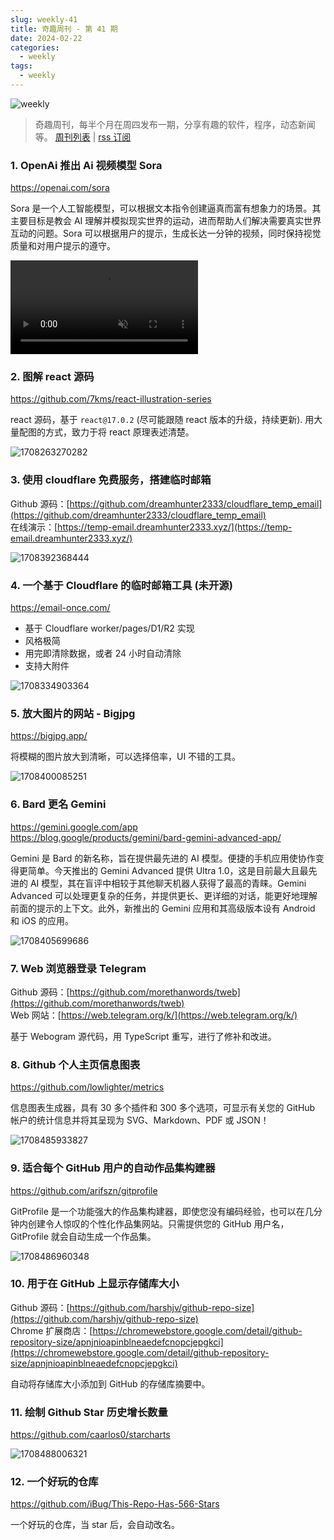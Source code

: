 ```yaml
---
slug: weekly-41
title: 奇趣周刊 - 第 41 期
date: 2024-02-22
categories:
  - weekly
tags:
  - weekly
---
```


![weekly](https://imgurl.zishu.me/weekly.webp)

> 奇趣周刊，每半个月在周四发布一期，分享有趣的软件，程序，动态新闻等。 [周刊列表](/categories/weekly/) | [rss 订阅](/categories/weekly/index.xml)

### 1. OpenAi 推出 Ai 视频模型 Sora

https://openai.com/sora

Sora 是一个人工智能模型，可以根据文本指令创建逼真而富有想象力的场景。其主要目标是教会 AI 理解并模拟现实世界的运动，进而帮助人们解决需要真实世界互动的问题。Sora 可以根据用户的提示，生成长达一分钟的视频，同时保持视觉质量和对用户提示的遵守。

<video src="https://cdn.openai.com/tmp/s/title_0.mp4" controls muted></video>

### 2. 图解 react 源码

https://github.com/7kms/react-illustration-series

react 源码，基于 `react@17.0.2` (尽可能跟随 react 版本的升级，持续更新). 用大量配图的方式，致力于将 react 原理表述清楚。

![1708263270282](https://imgurl.zishu.me/2024/02/1708263270282.webp)

### 3. 使用 cloudflare 免费服务，搭建临时邮箱

Github 源码：[https://github.com/dreamhunter2333/cloudflare_temp_email](https://github.com/dreamhunter2333/cloudflare_temp_email)  
在线演示：[https://temp-email.dreamhunter2333.xyz/](https://temp-email.dreamhunter2333.xyz/)

![1708392368444](https://imgurl.zishu.me/2024/02/1708392368444.webp)

### 4. 一个基于 Cloudflare 的临时邮箱工具 (未开源)

https://email-once.com/

- 基于 Cloudflare worker/pages/D1/R2 实现
- 风格极简
- 用完即清除数据，或者 24 小时自动清除
- 支持大附件

![1708334903364](https://imgurl.zishu.me/2024/02/1708334903364.webp)

### 5. 放大图片的网站 - Bigjpg

https://bigjpg.app/

将模糊的图片放大到清晰，可以选择倍率，UI 不错的工具。

![1708400085251](https://imgurl.zishu.me/2024/02/1708400085251.webp)

### 6. Bard 更名 Gemini

https://gemini.google.com/app  
https://blog.google/products/gemini/bard-gemini-advanced-app/  

Gemini 是 Bard 的新名称，旨在提供最先进的 AI 模型。便捷的手机应用使协作变得更简单。今天推出的 Gemini Advanced 提供 Ultra 1.0，这是目前最大且最先进的 AI 模型，其在盲评中相较于其他聊天机器人获得了最高的青睐。Gemini Advanced 可以处理更复杂的任务，并提供更长、更详细的对话，能更好地理解前面的提示的上下文。此外，新推出的 Gemini 应用和其高级版本设有 Android 和 iOS 的应用。

![1708405699686](https://imgurl.zishu.me/2024/02/1708405699686.webp)

### 7. Web 浏览器登录 Telegram 

Github 源码：[https://github.com/morethanwords/tweb](https://github.com/morethanwords/tweb)  
Web 网站：[https://web.telegram.org/k/](https://web.telegram.org/k/)  

基于 Webogram 源代码，用 TypeScript 重写，进行了修补和改进。

### 8. Github 个人主页信息图表

https://github.com/lowlighter/metrics

信息图表生成器，具有 30 多个插件和 300 多个选项，可显示有关您的 GitHub 帐户的统计信息并将其呈现为 SVG、Markdown、PDF 或 JSON！

![1708485933827](https://imgurl.zishu.me/2024/02/1708485933827.webp)

### 9. 适合每个 GitHub 用户的自动作品集构建器

https://github.com/arifszn/gitprofile

GitProfile 是一个功能强大的作品集构建器，即使您没有编码经验，也可以在几分钟内创建令人惊叹的个性化作品集网站。只需提供您的 GitHub 用户名，GitProfile 就会自动生成一个作品集。

![1708486960348](https://imgurl.zishu.me/2024/02/1708486960348.webp)

### 10. 用于在 GitHub 上显示存储库大小

Github 源码：[https://github.com/harshjv/github-repo-size](https://github.com/harshjv/github-repo-size)  
Chrome 扩展商店：[https://chromewebstore.google.com/detail/github-repository-size/apnjnioapinblneaedefcnopcjepgkci](https://chromewebstore.google.com/detail/github-repository-size/apnjnioapinblneaedefcnopcjepgkci)  

自动将存储库大小添加到 GitHub 的存储库摘要中。

### 11. 绘制 Github Star 历史增长数量

https://github.com/caarlos0/starcharts

![1708488006321](https://imgurl.zishu.me/2024/02/1708488006321.webp)

### 12. 一个好玩的仓库

https://github.com/iBug/This-Repo-Has-566-Stars

一个好玩的仓库，当 star 后，会自动改名。